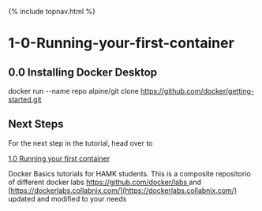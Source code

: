 {% include topnav.html %}


# 1-0-Running-your-first-container








## 0.0 Installing Docker Desktop


docker run --name repo alpine/git clone https://github.com/docker/getting-started.git




## Next Steps
For the next step in the tutorial, head over to 



[1.0 Running your first container](./1.0_Running_your_first_container.md)






Docker Basics tutorials for HAMK students. This is a composite repositorio of different docker labs [https://github.com/docker/labs ](https://github.com/docker/labs) and [https://dockerlabs.collabnix.com/](https://dockerlabs.collabnix.com/) updated and modified to your needs 
